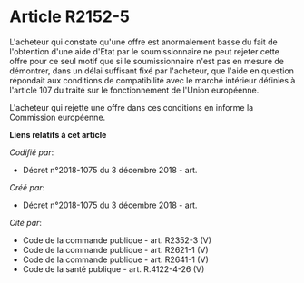 # Article R2152-5

L'acheteur qui constate qu'une offre est anormalement basse du fait de l'obtention d'une aide d'Etat par le soumissionnaire
ne peut rejeter cette offre pour ce seul motif que si le soumissionnaire n'est pas en mesure de démontrer, dans un délai
suffisant fixé par l'acheteur, que l'aide en question répondait aux conditions de compatibilité avec le marché intérieur
définies à l'article 107 du traité sur le fonctionnement de l'Union européenne.

L'acheteur qui rejette une offre dans ces conditions en informe la Commission européenne.

**Liens relatifs à cet article**

_Codifié par_:

  - Décret n°2018-1075 du 3 décembre 2018 - art.

_Créé par_:

  - Décret n°2018-1075 du 3 décembre 2018 - art.

_Cité par_:

  - Code de la commande publique - art. R2352-3 (V)
  - Code de la commande publique - art. R2621-1 (V)
  - Code de la commande publique - art. R2641-1 (V)
  - Code de la santé publique - art. R.4122-4-26 (V)
